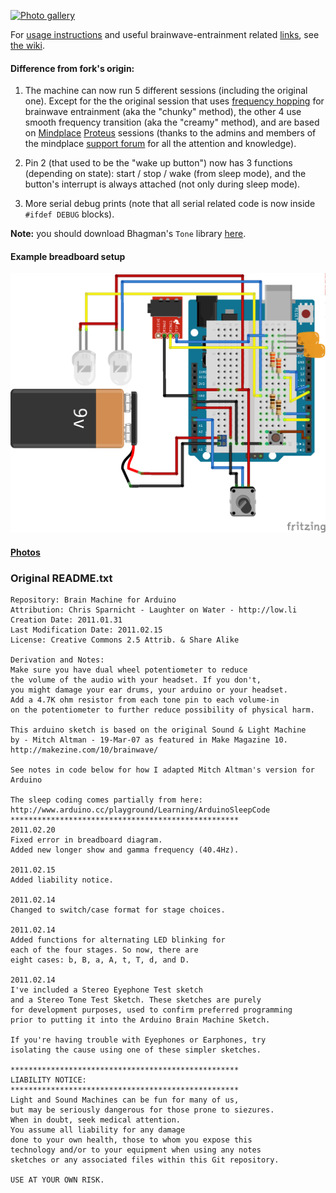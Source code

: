 
[![Photo gallery](https://raw.githubusercontent.com/thedod/Arduino-Brain-Machine/master/brain-machine.jpg)](https://pixelfed.tokyo/c/89862350668173312)

For [usage instructions](https://github.com/thedod/Arduino-Brain-Machine/wiki/How-to-use)
and useful brainwave-entrainment related [links](https://github.com/thedod/Arduino-Brain-Machine/wiki/Related-links),
see [the wiki](https://github.com/thedod/Arduino-Brain-Machine/wiki).

#### Difference from fork's origin:

1. The machine can now run 5 different sessions (including the original one). Except for the the original
   session that uses [frequency hopping](https://archive.md/leNZO#selection-1151.0-1151.493) for brainwave entrainment (aka the "chunky" method), the other 4 use smooth frequency transition (aka the "creamy" method), and are based on [Mindplace](https://mindplace.com/) [Proteus](http://mindplacesupport.com/proteus/) sessions (thanks to the admins and members of the mindplace [support forum](http://mindplacesupport.com/forum/) for all the attention and knowledge).

1. Pin 2 (that used to be the "wake up button") now has 3 functions (depending on state): start / stop / wake (from sleep mode), and the button's interrupt is always attached (not only during sleep mode).

1. More serial debug prints (note that all serial related code is now
   inside `#ifdef DEBUG` blocks).

**Note:** you should download Bhagman's `Tone` library [here](https://github.com/bhagman/Tone#readme).

#### Example breadboard setup
![Example breadboard setup](arduino-brain-machine_bb.png)

#### [Photos](https://pixelfed.tokyo/c/89862350668173312)

### Original README.txt

    Repository: Brain Machine for Arduino
    Attribution: Chris Sparnicht - Laughter on Water - http://low.li
    Creation Date: 2011.01.31
    Last Modification Date: 2011.02.15
    License: Creative Commons 2.5 Attrib. & Share Alike
    
    Derivation and Notes:
    Make sure you have dual wheel potentiometer to reduce
    the volume of the audio with your headset. If you don't, 
    you might damage your ear drums, your arduino or your headset.
    Add a 4.7K ohm resistor from each tone pin to each volume-in
    on the potentiometer to further reduce possibility of physical harm.
    
    This arduino sketch is based on the original Sound & Light Machine 
    by - Mitch Altman - 19-Mar-07 as featured in Make Magazine 10.
    http://makezine.com/10/brainwave/
    
    See notes in code below for how I adapted Mitch Altman's version for Arduino
    
    The sleep coding comes partially from here:
    http://www.arduino.cc/playground/Learning/ArduinoSleepCode
    ***************************************************
    2011.02.20
    Fixed error in breadboard diagram. 
    Added new longer show and gamma frequency (40.4Hz).
    
    2011.02.15
    Added liability notice.
    
    2011.02.14
    Changed to switch/case format for stage choices.
    
    2011.02.14
    Added functions for alternating LED blinking for 
    each of the four stages. So now, there are 
    eight cases: b, B, a, A, t, T, d, and D.
    
    2011.02.14
    I've included a Stereo Eyephone Test sketch 
    and a Stereo Tone Test Sketch. These sketches are purely
    for development purposes, used to confirm preferred programming
    prior to putting it into the Arduino Brain Machine Sketch.
    
    If you're having trouble with Eyephones or Earphones, try
    isolating the cause using one of these simpler sketches.
    
    ***************************************************
    LIABILITY NOTICE:
    ***************************************************
    Light and Sound Machines can be fun for many of us,
    but may be seriously dangerous for those prone to siezures. 
    When in doubt, seek medical attention. 
    You assume all liability for any damage 
    done to your own health, those to whom you expose this
    technology and/or to your equipment when using any notes
    sketches or any associated files within this Git repository.
    
    USE AT YOUR OWN RISK.
